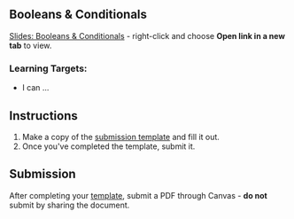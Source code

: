 ---
---

[//]: # ( <p><iframe src="https://douglasurner.github.io/GDP1/units/2/assignments/U2.3-booleans/" width="100%" height="666px"></iframe></p> )

## Booleans & Conditionals

[slides]: #
[template]: #

[Slides: Booleans & Conditionals][slides] - right-click and choose **Open link in a new tab** to view.

### Learning Targets:

* I can ...

## Instructions

1. Make a copy of the [submission template][template] and fill it out.
1. Once you've completed the template, submit it.

## Submission

After completing your [template][], submit a PDF through Canvas - **do not** submit by sharing the document.

